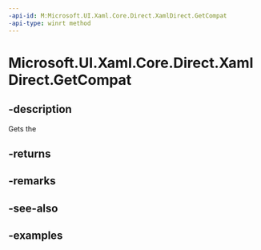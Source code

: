 ```yaml
---
-api-id: M:Microsoft.UI.Xaml.Core.Direct.XamlDirect.GetCompat
-api-type: winrt method
---
```


# Microsoft.UI.Xaml.Core.Direct.XamlDirect.GetCompat

<!--
public static Microsoft.UI.Xaml.Core.Direct.IXamlDirect GetCompat ();
-->

## -description

Gets the 

## -returns

## -remarks

## -see-also

## -examples

